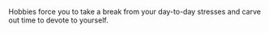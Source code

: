 Hobbies force you to take a break from your day-to-day stresses and carve out time to devote to yourself.
